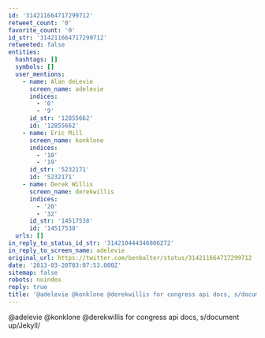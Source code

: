 ```yaml
---
id: '314211664717299712'
retweet_count: '0'
favorite_count: '0'
id_str: '314211664717299712'
retweeted: false
entities:
  hashtags: []
  symbols: []
  user_mentions:
    - name: Alan deLevie
      screen_name: adelevie
      indices:
        - '0'
        - '9'
      id_str: '12855662'
      id: '12855662'
    - name: Eric Mill
      screen_name: konklone
      indices:
        - '10'
        - '19'
      id_str: '5232171'
      id: '5232171'
    - name: Derek Willis
      screen_name: derekwillis
      indices:
        - '20'
        - '32'
      id_str: '14517538'
      id: '14517538'
  urls: []
in_reply_to_status_id_str: '314210444346806272'
in_reply_to_screen_name: adelevie
original_url: https://twitter.com/benbalter/status/314211664717299712
date: '2013-03-20T03:07:53.000Z'
sitemap: false
robots: noindex
reply: true
title: '@adelevie @konklone @derekwillis for congress api docs, s/document up/Jekyll/'
---
```


@adelevie @konklone @derekwillis for congress api docs, s/document up/Jekyll/
